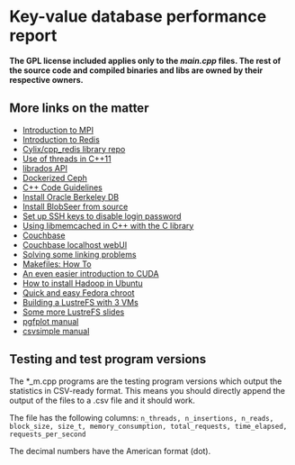# Key-value database performance report

**The GPL license included applies only to the *main.cpp* files. The rest of the source code and compiled binaries and libs are owned by their
respective owners.**


## More links on the matter
- [Introduction to MPI](http://mpitutorial.com/tutorials/mpi-broadcast-and-collective-communication/)
- [Introduction to Redis](https://redis.io/topics/data-types-intro)
- [Cylix/cpp_redis library repo](https://github.com/Cylix/cpp_redis)
- [Use of threads in C++11](http://ocw.uc3m.es/ingenieria-informatica/arquitectura-de-computadores/materiales/es-m6-02-cppconc-ocw.pdf/view)
- [librados API](http://docs.ceph.com/docs/mimic/rados/api/librados/)
- [Dockerized Ceph](https://ceph.com/geen-categorie/bootstrap-your-ceph-cluster-in-docker/)
- [C++ Code Guidelines](https://github.com/isocpp/CppCoreGuidelines/blob/master/CppCoreGuidelines.md)
- [Install Oracle Berkeley DB](https://cryptoandcoffee.com/mining-gems/install-berkeley-4-8-db-libs-on-ubuntu-16-04/)
- [Install BlobSeer from source](http://blobseer.gforge.inria.fr/doku.php?id=tutorial:main#add_to_bashrc)
- [Set up SSH keys to disable login password](https://kernelmastery.com/ssh-key-authentication-disable-root-password-login/)
- [Using libmemcached in C++ with the C library](https://intl.cloud.tencent.com/document/product/241/1585)
- [Couchbase](https://www.couchbase.com/)
- [Couchbase localhost webUI](http://localhost:8091/ui/index.html)
- [Solving some linking problems](https://gcc.gnu.org/ml/gcc-help/2005-12/msg00017.html)
- [Makefiles: How To](https://maex.me/2018/02/dont-fear-the-makefile/)
- [An even easier introduction to CUDA](https://devblogs.nvidia.com/even-easier-introduction-cuda/)
- [How to install Hadoop in Ubuntu](https://www.digitalvidya.com/blog/install-hadoop-on-ubuntu-and-run-your-first-mapreduce-program/)
- [Quick and easy Fedora chroot](https://nmilosev.svbtle.com/quick-and-easy-fedora-minimal-chroot)
- [Building a LustreFS with 3 VMs](https://gist.github.com/Jorgeelalto/71798d4c3636187e66e9979946dad424)
- [Some more LustreFS slides](https://lustre.ornl.gov/lustre101-courses/content/C1/L4/LustreTestVMs.pdf)
- [pgfplot manual](https://www.iro.umontreal.ca/~simardr/pgfplots.pdf)
- [csvsimple manual](https://mirror.hmc.edu/ctan/macros/latex/contrib/csvsimple/csvsimple.pdf)

## Testing and test program versions

The \*_m.cpp programs are the testing program versions which output the statistics in CSV-ready format. This means you should directly append the output
of the files to a .csv file and it should work.

The file has the following columns: 
```n_threads, n_insertions, n_reads, block_size, size_t, memory_consumption, total_requests, time_elapsed, requests_per_second```

The decimal numbers have the American format (dot).
